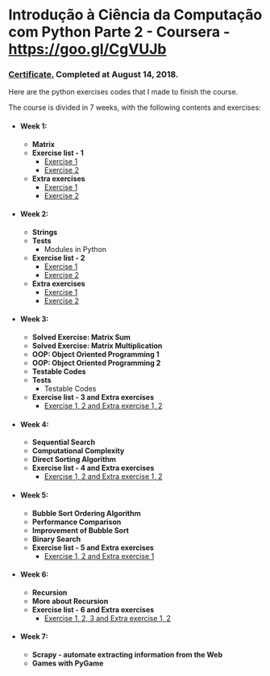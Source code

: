 # Introdução à Ciência da Computação com Python Parte 2 - Coursera - https://goo.gl/CgVUJb

### **[Certificate.](https://www.coursera.org/account/accomplishments/records/KCKPHCSMLQKS)** Completed at August 14, 2018.

Here are the python exercises codes that I made to finish the course.

The course is divided in 7 weeks, with the following contents and exercises:

* #### Week 1:
  * **Matrix**
  * **Exercise list - 1**
      * [Exercise 1](https://github.com/samuel-sanches-BR/Cursos-Python/blob/exercises-coursera-python2/Week1_1_return_n_col_lin.py)
      * [Exercise 2](https://github.com/samuel-sanches-BR/Cursos-Python/blob/exercises-coursera-python2/Week1_2_return_sum_matrix.py)
  * **Extra exercises**
      * [Exercise 1](https://github.com/samuel-sanches-BR/Cursos-Python/blob/exercises-coursera-python2/Week1_E_1_print_matrix_nicely.py)
      * [Exercise 2](https://github.com/samuel-sanches-BR/Cursos-Python/blob/exercises-coursera-python2/Week1_E_2_matrix_can_multipl.py)

* #### Week 2:
  * **Strings**
  * **Tests**
      * Modules in Python
  * **Exercise list - 2**
      * [Exercise 1](https://github.com/samuel-sanches-BR/Cursos-Python/blob/exercises-coursera-python2/Week_2_1_find_capital_lett.py)
      * [Exercise 2](https://github.com/samuel-sanches-BR/Cursos-Python/blob/exercises-coursera-python2/Week_2_1_smallest_name.py)
   * **Extra exercises**
      * [Exercise 1](https://github.com/samuel-sanches-BR/Cursos-Python/blob/exercises-coursera-python2/Week_2_E_1_count_conso_vowe.py)
      * [Exercise 2](https://github.com/samuel-sanches-BR/Cursos-Python/blob/exercises-coursera-python2/Week_2_E_2_lex_order.py)

* #### Week 3:
  * **Solved Exercise: Matrix Sum**
  * **Solved Exercise: Matrix Multiplication**
  * **OOP: Object Oriented Programming 1**
  * **OOP: Object Oriented Programming 2**
  * **Testable Codes**
  * **Tests**
      * Testable Codes
  * **Exercise list - 3 and Extra exercises**
      * [Exercise 1, 2 and Extra exercise 1, 2](https://github.com/samuel-sanches-BR/Cursos-Python/blob/exercises-coursera-python2/Week3_1_2_E_1_2_class_triangle.py)
      
* #### Week 4:
  * **Sequential Search**
  * **Computational Complexity**
  * **Direct Sorting Algorithm**
  * **Exercise list - 4 and Extra exercises**
      * [Exercise 1, 2 and Extra exercise 1, 2](https://github.com/samuel-sanches-BR/Cursos-Python/blob/exercises-coursera-python2/Week4_1_2_E_1_2.py)

* #### Week 5:
  * **Bubble Sort Ordering Algorithm**
  * **Performance Comparison**
  * **Improvement of Bubble Sort**
  * **Binary Search**
  * **Exercise list - 5 and Extra exercises**
      * [Exercise 1, 2 and Extra exercise 1](https://github.com/samuel-sanches-BR/Cursos-Python/blob/exercises-coursera-python2/Week5.py)
      
* #### Week 6:
  * **Recursion**
  * **More about Recursion**
  * **Exercise list - 6 and Extra exercises**
      * [Exercise 1, 2, 3 and Extra exercise 1, 2](https://github.com/samuel-sanches-BR/Cursos-Python/blob/exercises-coursera-python2/Week6.py)

* #### Week 7:
  * **Scrapy - automate extracting information from the Web**
  * **Games with PyGame**
 
